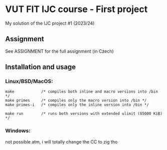 # VUT FIT IJC course - First project

My solution of the IJC project #1 (2023/24)

## Assignment
See ASSIGNMENT for the full assignment (in Czech)

## Installation and usage
### Linux/BSD/MacOS:
```
make            /* compiles both inline and macro versions into /bin */
make primes     /* compiles only the macro version into /bin */
make primes-i   /* compiles only the inline version into /bin */

make run        /* runs both versions with extended ulimit (85000 KiB) */
```

### Windows:
not possible atm, i will totally change the CC to zig tho
